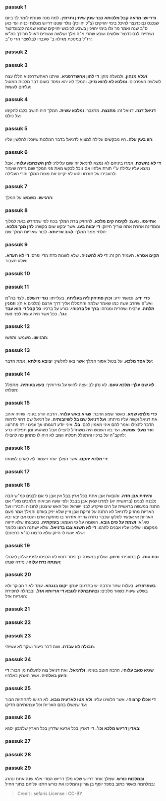 
### passuk 1
<b>ודריוש: מדאה קבל מלכותא כבר שנין שיתין ותרתין.</b> למה מנה שנותיו לומר לך ביום שנכנס נבוכדנצר להיכל בימי יהויקים (צ"ל יהויכין) נולד שטנו דריוש מגלות יכניה ועד כאן ס"ב שנה ואמר מר גלו בימי יהויכין בשבע לכיבוש יהויקים שהוא שמנה לנבוכדנצר נשתיירו לנבוכדנצר שלשים ושבע שהרי מ"ה מלך ושלשה ועשרים דאויל מרודך כמ"ש רז"ל במסכת מגילה ב' שעבדו לבלשצר הרי ס"ב:

### passuk 2

### passuk 3
<b>ועלא מנהון.</b> ולמעלה מהן:
<b>די להון אחשדרפניא.</b> שיתנו האחשדרפניא הללו עצה לשלשה האפרכים:
<b>ומלכא לא להוא נזיק.</b> והמלך לא יהא נפסד בשום דבר מלכות המוטל עליהם לעשות:

### passuk 4
<b>דניאל דנה.</b> דניאל זה:
<b>מתנצח.</b> מתגבר:
<b>ומלכא עשית.</b> המלך היה חושב בלבו להקימו על כולם:

### passuk 5
<b>הוו בעין עלה.</b> היו מבקשים עלילה למצוא לדניאל בדבר המלכות שיוכלו להלשין עליו:

### passuk 6
<b>די לא נהשכח.</b> אמרו ביניהם לא נמצא לדניאל זה שום עלילה:
<b>להן השכחנא עלוהי.</b> אבל נמצא עליו עלילה ע"י תורת אלהיו אם נוכל לבקש מאת פני המלך שום גזירה שיגזור להעבירו על תורתו והוא לא יקיים את מצות המלך והרי העלילה:

### passuk 7
<b>הרגישו.</b> משמשו על המלך:

### passuk 8
<b>אתיעטו.</b> נועצו:
<b>לקימה קים מלכא.</b> להחזיק בדת המלך בכח לפי שמחדש באת למלוך וממדינה אחרת אתה וצריך חיזוק:
<b>די יבעה בעו.</b> אשר יבקש שום בקשה:
<b>להן מנך מלכא.</b> זולתי ממך המלך:
<b>לגוב אריותא.</b> לבור שאריות המלך שם:

### passuk 9
<b>תקים אסרא.</b> תעמיד חק זה:
<b>די לא להשניה.</b> שלא לשנות כדת מדי ופרס:
<b>די לא תעדא.</b> שלא תעבור:

### passuk 10

### passuk 11
<b>כדי ידע.</b> וכאשר ידע:
<b>וכוין פתיחין ליה בעליתה.</b> בעלייתו:
<b>נגד ירושלם.</b> לצד בה"מ ואע"פ שחרב עשה כמו שאמר שלמה והתפללו אליך דרך ארצם (מלכים א ח): 
<b>וזמנין תלתה.</b> ערבית ושחרית ומנחה:
<b>ברך על ברכוהי.</b> כורע על ברכיו:
<b>כל קבל די הוא עבד וגו'.</b> ככל אשר היה עושה לפני זאת:

### passuk 12
<b>הרגישו.</b> משמשו ותפשו:

### passuk 13
<b>על אסר מלכא.</b> על בטול אסור המלך אשר באו להלשין:
<b>יציבא מילתא.</b> אמת הדבר:

### passuk 14
<b>לא שם עלך: מלכא טעם.</b> לא נתן לב ועצה לחוש על גזירותיך:
<b>בעא בעותיה.</b> מתפלל תפלתו:

### passuk 15
<b>כדי מלתא שמע.</b> כאשר שמע הדבר:
<b>שגיא באש עלוהי.</b> הרבה הרע בעיניו שהיה אוהב את דניאל וקשה עליו מיתתו:
<b>ועל דניאל שם בל לשיזבותיה.</b> על דניאל שם דחוי לדחות הדבר להצילו ואמר להם איני מאמין לכם:
<b>בל.</b> איני יודע דוגמתו אך ענינו יורה פתרונו:
<b>ועד מעלי שמשא.</b> ועד בא השמש היה משתדל להצילו אבל כשהגיע זמן תפילתו כרע להקב"ה על ברכיו והתפלל תפלתו ושוב לא היה לו פתחון פה להצילו:

### passuk 16
<b>די מלכא יהקם.</b> אשר המלך יגזור ויעמוד לא לאדם לשנותו:

### passuk 17

### passuk 18
<b>והיתית אבן חדה.</b> והובאת אבן אחת בכל ארץ בבל אין אבן כי אם לבנים כמ"ש הבה נלבנה לבנים (בראשית יא) למדנו שאין אבן בבבל ולפי שעה הביאוה מלאכים מא"י אם התנה במעשה בראשית על הים שיקרע לבני ישראל ועל האש שיצטנן לחנניה וחביריו ועל האריות מהזיק לדניאל לא התנה על זריקת אבן וזיין שלא יזיק באדם והמלך אמר מעם האריות אי אפשר לסלקו שכבר נגזרה גזירה אזדהר בו מהזקת אדם והנס אם יבא יבא סא"א: 
<b>ושמת על פים גובא.</b> הושמה על פי הגומא:
<b>בעזקתיה.</b> בטבעתו שלא יזיזוה ממקומו וישליכו עליו אבנים להרגו:
<b>די לא תשנא צבו בדניאל.</b> שלא ישתנה רצונו כלומר שלא יעשו לו היזק שלא כרצונו (ס"א כרצונם):

### passuk 19
<b>ובת טות.</b> לן בתענית:
<b>ודחון.</b> ושלחן במשנה כך פתר דונש לא הכניסו לפניו שלחן לאכול:
<b>ושנתה נדת עלוהי.</b> נדדה שנתו:

### passuk 20
<b>בשפרפרא.</b> בעלות שחר והרבה יש בתרגום יונתן:
<b>יקום בנגהא.</b> עמד לאור הבוקר ולא בשלש שעות כשאר מלכים:
<b>ובהתבהלה לגובא די אריותא אזל.</b> ובבהלה לחפירת האריות אזל:

### passuk 21

### passuk 22

### passuk 23
<b>חבולה לא עבדת.</b> שום דבר כיעור ושקר לא עשיתי:

### passuk 24
<b>שגיא טאב עלוהי.</b> הרבה הוטב בעיניו:
<b>ולדניאל.</b> ואת דניאל צוה להעלות מן הבור:
<b>די הימן באלהיה.</b> אשר האמין באלהיו:

### passuk 25
<b>די אכלו קרצוהי.</b> אשר הלשינו עליו:
<b>ולא מטו לארעית גובא.</b> לא הגיעו לתחתיות הבור עד שמשלו בהם האריות וכל עצמותיהם הדיקו:

### passuk 26
<b>באדין דריוש מלכא וכו'.</b> די דארין בכל ארעא שדרין בכל הארץ שלמכון יסגא:

### passuk 27

### passuk 28

### passuk 29
<b>ובמלכות כורש.</b> שמלך אחר דריוש שלא מלך דריוש המדי אלא שנה אחת ונהרג במלחמה כאשר כתוב בספר יוסף בן גוריון והמליכו את כורש חתנו עליהם בתוך החיל:

>Credit : sefaris
>License : CC-BY